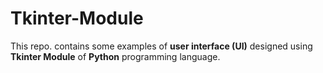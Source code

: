 # Tkinter-Module
This repo. contains some examples of <b>user interface (UI)</b> designed using <b>Tkinter Module</b> of <b>Python</b> programming language.
